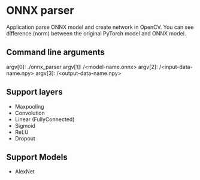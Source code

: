 # ONNX parser

Application parse ONNX model and create network in OpenCV.
You can see difference (norm) between the original PyTorch model and ONNX model.

## Command line arguments
argv[0]: ./onnx_parser
argv[1]: <path-to-model>/<model-name.onnx>
argv[2]: <path-to-input>/<input-data-name.npy>
argv[3]: <path-to-output>/<output-data-name.npy>

## Support layers
* Maxpooling
* Convolution
* Linear (FullyConnected)
* Sigmoid
* ReLU
* Dropout

## Support Models
* AlexNet
